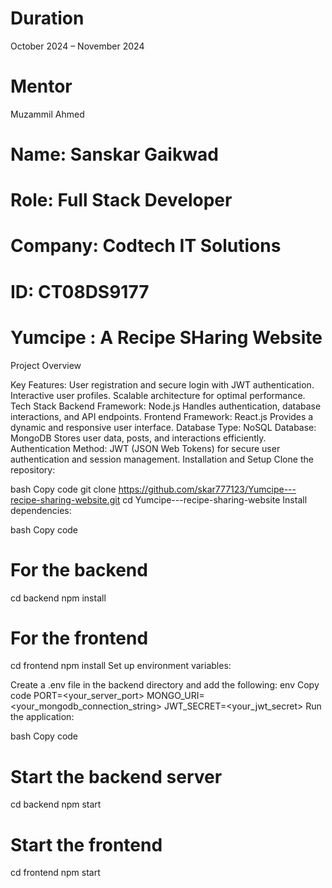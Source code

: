 
# Duration
October 2024 – November 2024

# Mentor
Muzammil Ahmed

# Name: Sanskar Gaikwad
# Role: Full Stack Developer
# Company: Codtech IT Solutions
# ID: CT08DS9177

# Yumcipe : A Recipe SHaring Website
Project Overview

Key Features:
User registration and secure login with JWT authentication.
Interactive user profiles.
Scalable architecture for optimal performance.
Tech Stack
Backend
Framework: Node.js
Handles authentication, database interactions, and API endpoints.
Frontend
Framework: React.js
Provides a dynamic and responsive user interface.
Database
Type: NoSQL
Database: MongoDB
Stores user data, posts, and interactions efficiently.
Authentication
Method: JWT (JSON Web Tokens) for secure user authentication and session management.
Installation and Setup
Clone the repository:

bash
Copy code
git clone https://github.com/skar777123/Yumcipe---recipe-sharing-website.git
cd Yumcipe---recipe-sharing-website
Install dependencies:

bash
Copy code
# For the backend
cd backend
npm install

# For the frontend
cd frontend
npm install
Set up environment variables:

Create a .env file in the backend directory and add the following:
env
Copy code
PORT=<your_server_port>
MONGO_URI=<your_mongodb_connection_string>
JWT_SECRET=<your_jwt_secret>
Run the application:

bash
Copy code
# Start the backend server
cd backend
npm start

# Start the frontend
cd frontend
npm start


